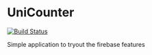 # UniCounter

[![Build Status](https://travis-ci.com/mamont/unicounter.svg?branch=master)](https://travis-ci.com/mamont/unicounter)

Simple application to tryout the firebase features